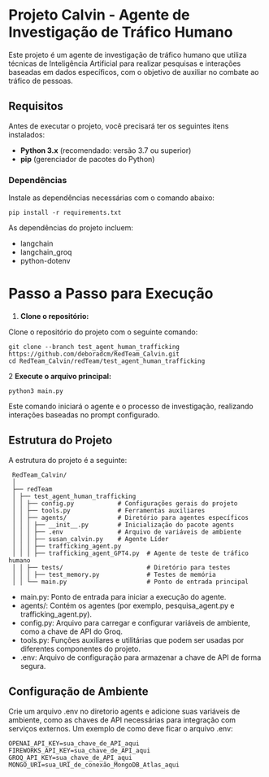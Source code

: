 # Projeto Calvin - Agente de Investigação de Tráfico Humano

Este projeto é um agente de investigação de tráfico humano que utiliza técnicas de Inteligência Artificial para realizar pesquisas e interações baseadas em dados específicos, com o objetivo de auxiliar no combate ao tráfico de pessoas.

## Requisitos

Antes de executar o projeto, você precisará ter os seguintes itens instalados:

- **Python 3.x** (recomendado: versão 3.7 ou superior)
- **pip** (gerenciador de pacotes do Python)

### Dependências

Instale as dependências necessárias com o comando abaixo:

```
pip install -r requirements.txt
```

As dependências do projeto incluem:

- langchain
- langchain_groq
- python-dotenv

# Passo a Passo para Execução

1. **Clone o repositório:**

Clone o repositório do projeto com o seguinte comando:
```
git clone --branch test_agent_human_trafficking https://github.com/deboradcm/RedTeam_Calvin.git
cd RedTeam_Calvin/redTeam/test_agent_human_trafficking
```

2 **Execute o arquivo principal:**
```
python3 main.py
```

Este comando iniciará o agente e o processo de investigação, realizando interações baseadas no prompt configurado.

## Estrutura do Projeto
A estrutura do projeto é a seguinte:

```
 RedTeam_Calvin/
 │
 ├── redTeam
 │ ├── test_agent_human_trafficking
 │ │ ├── config.py            # Configurações gerais do projeto
 │ │ ├── tools.py             # Ferramentas auxiliares
 │ │ ├── agents/              # Diretório para agentes específicos
 │ │ │ ├── __init__.py        # Inicialização do pacote agents
 │ │ │ ├── .env               # Arquivo de variáveis de ambiente
 │ │ │ ├── susan_calvin.py    # Agente Líder
 │ │ │ ├── trafficking_agent.py        
 │ │ │ ├── trafficking_agent_GPT4.py  # Agente de teste de tráfico humano
 │ │ ├── tests/                       # Diretório para testes
 │ │ │ ├── test_memory.py             # Testes de memória 
 │ │ └── main.py                      # Ponto de entrada principal

```

- main.py: Ponto de entrada para iniciar a execução do agente.
- agents/: Contém os agentes (por exemplo, pesquisa_agent.py e trafficking_agent.py).
- config.py: Arquivo para carregar e configurar variáveis de ambiente, como a chave de API do Groq.
- tools.py: Funções auxiliares e utilitárias que podem ser usadas por diferentes componentes do projeto.
- .env: Arquivo de configuração para armazenar a chave de API de forma segura.

## Configuração de Ambiente

Crie um arquivo .env no diretorio agents e adicione suas variáveis de ambiente, como as chaves de API necessárias para integração com serviços externos. Um exemplo de como deve ficar o arquivo .env:
```
OPENAI_API_KEY=sua_chave_de_API_aqui
FIREWORKS_API_KEY=sua_chave_de_API_aqui
GROQ_API_KEY=sua_chave_de_API_aqui
MONGO_URI=sua_URI_de_conexão_MongoDB_Atlas_aqui
```






